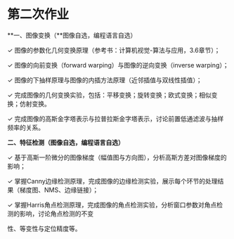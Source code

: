 # 第二次作业

**⼀、图像变换（**图像⾃选，编程语⾔⾃选）

✓ 图像的参数化⼏何变换原理（参考书：计算机视觉-算法与应⽤，3.6章节）；

✓ 图像的向前变换（forward warping）与图像的逆向变换（inverse warping）；

✓ 图像的下抽样原理与图像的内插⽅法原理（近邻插值与双线性插值）；

✓ 完成图像的⼏何变换实验，包括：平移变换；旋转变换；欧式变换；相似变换；仿射变换。

✓ 完成图像的⾼斯⾦字塔表示与拉普拉斯⾦字塔表示，讨论前置低通滤波与抽样频率的关系。

**⼆、特征检测（**图像⾃选，编程语⾔⾃选**）** 

✓ 基于⾼斯⼀阶微分的图像梯度（幅值图与⽅向图），分析⾼斯⽅差对图像梯度的影响；

✓ 掌握Canny边缘检测原理，完成图像的边缘检测实验，展示每个环节的处理结果（梯度图、NMS、边缘链接）；

✓ 掌握Harris⻆点检测原理，完成图像的⻆点检测实验，分析窗⼝参数对⻆点检测的影响，讨论⻆点检测的不变

性、等变性与定位精度等。